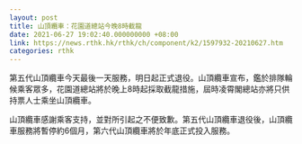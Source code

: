 ```yaml
---
layout: post
title: 山頂纜車：花園道總站今晚8時截龍　　
date: 2021-06-27 19:02:40.000000000 +08:00
link: https://news.rthk.hk/rthk/ch/component/k2/1597932-20210627.htm
categories: rthk
---
```


第五代山頂纜車今天最後一天服務，明日起正式退役。山頂纜車宣布，鑑於排隊輪候乘客眾多，花園道總站將於晚上8時起採取截龍措施，屆時凌霄閣總站亦將只供持票人士乘坐山頂纜車。

山頂纜車感謝乘客支持，並對所引起之不便致歉。第五代山頂纜車退役後，山頂纜車服務將暫停約6個月，第六代山頂纜車將於年底正式投入服務。
